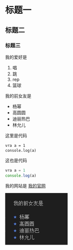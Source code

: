 # 标题一
## 标题二
### 标题三

我的爱好是

1. 唱
2. 跳
3. rep
4. 篮球

我的前女友是

* 杨幂
* 高圆圆
* 迪丽热巴
* 林允儿

这里是代码

    vra a = 1
    console.log(a)

这也是代码

```javascript
vra a = 1
console.log(a)
```

我的网站是 [我的官网](https://www.baidu.com)

![一张图片](1.png)
